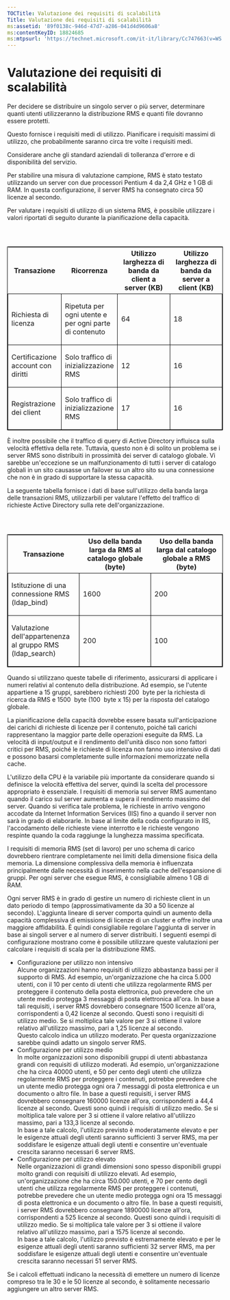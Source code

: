 ```yaml
---
TOCTitle: Valutazione dei requisiti di scalabilità
Title: Valutazione dei requisiti di scalabilità
ms:assetid: '89f0138c-946d-47d7-a286-041d4d9606a8'
ms:contentKeyID: 18824685
ms:mtpsurl: 'https://technet.microsoft.com/it-it/library/Cc747663(v=WS.10)'
---
```


Valutazione dei requisiti di scalabilità
========================================

Per decidere se distribuire un singolo server o più server, determinare quanti utenti utilizzeranno la distribuzione RMS e quanti file dovranno essere protetti.

Questo fornisce i requisiti medi di utilizzo. Pianificare i requisiti massimi di utilizzo, che probabilmente saranno circa tre volte i requisiti medi.

Considerare anche gli standard aziendali di tolleranza d'errore e di disponibilità del servizio.

Per stabilire una misura di valutazione campione, RMS è stato testato utilizzando un server con due processori Pentium 4 da 2,4 GHz e 1 GB di RAM. In questa configurazione, il server RMS ha consegnato circa 50 licenze al secondo.

Per valutare i requisiti di utilizzo di un sistema RMS, è possibile utilizzare i valori riportati di seguito durante la pianificazione della capacità.

###  

<p> </p>
<table style="border:1px solid black;">
<colgroup>
<col width="25%" />
<col width="25%" />
<col width="25%" />
<col width="25%" />
</colgroup>
<thead>
<tr class="header">
<th>Transazione</th>
<th>Ricorrenza</th>
<th>Utilizzo larghezza di banda da client a server (KB)</th>
<th>Utilizzo larghezza di banda da server a client (KB)</th>
</tr>
</thead>
<tbody>
<tr class="odd">
<td style="border:1px solid black;"><p>Richiesta di licenza</p></td>
<td style="border:1px solid black;"><p>Ripetuta per ogni utente e per ogni parte di contenuto</p></td>
<td style="border:1px solid black;"><p>64</p></td>
<td style="border:1px solid black;"><p>18</p></td>
</tr>  
<tr class="even">
<td style="border:1px solid black;"><p>Certificazione account con diritti</p></td>
<td style="border:1px solid black;"><p>Solo traffico di inizializzazione RMS</p></td>
<td style="border:1px solid black;"><p>12</p></td>
<td style="border:1px solid black;"><p>16</p></td>
</tr>  
<tr class="odd">
<td style="border:1px solid black;"><p>Registrazione dei client</p></td>
<td style="border:1px solid black;"><p>Solo traffico di inizializzazione RMS</p></td>
<td style="border:1px solid black;"><p>17</p></td>
<td style="border:1px solid black;"><p>16</p></td>
</tr>  
</tbody>  
</table>
  
È inoltre possibile che il traffico di query di Active Directory influisca sulla velocità effettiva della rete. Tuttavia, questo non è di solito un problema se i server RMS sono distribuiti in prossimità dei server di catalogo globale. Vi sarebbe un'eccezione se un malfunzionamento di tutti i server di catalogo globali in un sito causasse un failover su un altro sito su una connessione che non è in grado di supportare la stessa capacità.
  
La seguente tabella fornisce i dati di base sull'utilizzo della banda larga delle transazioni RMS, utilizzarbili per valutare l'effetto del traffico di richieste Active Directory sulla rete dell'organizzazione.
  
###  

<p> </p>
<table style="border:1px solid black;">  
<colgroup>  
<col width="33%" />  
<col width="33%" />  
<col width="33%" />  
</colgroup>  
<thead>  
<tr class="header">  
<th>Transazione</th>  
<th>Uso della banda larga da RMS al catalogo globale (byte)</th>  
<th>Uso della banda larga dal catalogo globale a RMS (byte)</th>  
</tr>  
</thead>  
<tbody>  
<tr class="odd">
<td style="border:1px solid black;"><p>Istituzione di una connessione RMS (ldap_bind)</p></td>
<td style="border:1px solid black;"><p>1600</p></td>
<td style="border:1px solid black;"><p>200</p></td>
</tr>  
<tr class="even">
<td style="border:1px solid black;"><p>Valutazione dell'appartenenza al gruppo RMS (ldap_search)</p></td>
<td style="border:1px solid black;"><p>200</p></td>
<td style="border:1px solid black;"><p>100</p></td>
</tr>  
</tbody>  
</table>
  
Quando si utilizzano queste tabelle di riferimento, assicurarsi di applicare i numeri relativi al contenuto della distribuzione. Ad esempio, se l'utente appartiene a 15 gruppi, sarebbero richiesti 200  byte per la richiesta di ricerca da RMS e 1500  byte (100  byte x 15) per la risposta del catalogo globale.
  
La pianificazione della capacità dovrebbe essere basata sull'anticipazione dei carichi di richieste di licenze per il contenuto, poiché tali carichi rappresentano la maggior parte delle operazioni eseguite da RMS. La velocità di input/output e il rendimento dell'unità disco non sono fattori critici per RMS, poiché le richieste di licenza non fanno uso intensivo di dati e possono basarsi completamente sulle informazioni memorizzate nella cache.
  
L'utilizzo della CPU è la variabile più importante da considerare quando si definisce la velocità effettiva del server, quindi la scelta del processore appropriato è essenziale. I requisiti di memoria sui server RMS aumentano quando il carico sul server aumenta e supera il rendimento massimo del server. Quando si verifica tale problema, le richieste in arrivo vengono accodate da Internet Information Services (IIS) fino a quando il server non sarà in grado di elaborarle. In base al limite della coda configurato in IIS, l'accodamento delle richieste viene interrotto e le richieste vengono respinte quando la coda raggiunge la lunghezza massima specificata.
  
I requisiti di memoria RMS (set di lavoro) per uno schema di carico dovrebbero rientrare completamente nei limiti della dimensione fisica della memoria. La dimensione complessiva della memoria è influenzata principalmente dalle necessità di inserimento nella cache dell'espansione di gruppi. Per ogni server che esegue RMS, è consigliabile almeno 1 GB di RAM.
  
Ogni server RMS è in grado di gestire un numero di richieste client in un dato periodo di tempo (approssimativamente da 30 a 50 licenze al secondo). L'aggiunta lineare di server comporta quindi un aumento della capacità complessiva di emissione di licenze di un cluster e offre inoltre una maggiore affidabilità. È quindi consigliabile regolare l'aggiunta di server in base ai singoli server e al numero di server distribuiti. I seguenti esempi di configurazione mostrano come è possibile utilizzare queste valutazioni per calcolare i requisiti di scala per la distribuzione RMS.
  
-   Configurazione per utilizzo non intensivo  
    Alcune organizzazioni hanno requisiti di utilizzo abbastanza bassi per il supporto di RMS. Ad esempio, un'organizzazione che ha circa 5.000 utenti, con il 10 per cento di utenti che utilizza regolarmente RMS per proteggere il contenuto della posta elettronica, può prevedere che un utente medio protegga 3 messaggi di posta elettronica all'ora. In base a tali requisiti, i server RMS dovrebbero consegnare 1500 licenze all'ora, corrispondenti a 0,42 licenze al secondo. Questi sono i requisiti di utilizzo medio. Se si moltiplica tale valore per 3 si ottiene il valore relativo all'utilizzo massimo, pari a 1,25 licenze al secondo.  
    Questo calcolo indica un utilizzo moderato. Per questa organizzazione sarebbe quindi adatto un singolo server RMS.  
-   Configurazione per utilizzo medio  
    In molte organizzazioni sono disponibili gruppi di utenti abbastanza grandi con requisiti di utilizzo moderati. Ad esempio, un'organizzazione che ha circa 40000 utenti, e 50 per cento degli utenti che utilizza regolarmente RMS per proteggere i contenuti, potrebbe prevedere che un utente medio protegga ogni ora 7 messaggi di posta elettronica e un documento o altro file. In base a questi requisiti, i server RMS dovrebbero consegnare 160000 licenze all'ora, corrispondenti a 44,4 licenze al secondo. Questi sono quindi i requisiti di utilizzo medio. Se si moltiplica tale valore per 3 si ottiene il valore relativo all'utilizzo massimo, pari a 133,3 licenze al secondo.  
    In base a tale calcolo, l'utilizzo previsto è moderatamente elevato e per le esigenze attuali degli utenti saranno sufficienti 3 server RMS, ma per soddisfare le esigenze attuali degli utenti e consentire un'eventuale crescita saranno necessari 6 server RMS.  
-   Configurazione per utilizzo elevato  
    Nelle organizzazioni di grandi dimensioni sono spesso disponibili gruppi molto grandi con requisiti di utilizzo elevati. Ad esempio, un'organizzazione che ha circa 150.000 utenti, e 70 per cento degli utenti che utilizza regolarmente RMS per proteggere i contenuti, potrebbe prevedere che un utente medio protegga ogni ora 15 messaggi di posta elettronica e un documento o altro file. In base a questi requisiti, i server RMS dovrebbero consegnare 1890000 licenze all'ora, corrispondenti a 525 licenze al secondo. Questi sono quindi i requisiti di utilizzo medio. Se si moltiplica tale valore per 3 si ottiene il valore relativo all'utilizzo massimo, pari a 1575 licenze al secondo.  
    In base a tale calcolo, l'utilizzo previsto è estremamente elevato e per le esigenze attuali degli utenti saranno sufficienti 32 server RMS, ma per soddisfare le esigenze attuali degli utenti e consentire un'eventuale crescita saranno necessari 51 server RMS.
  
Se i calcoli effettuati indicano la necessità di emettere un numero di licenze compreso tra le 30 e le 50 licenze al secondo, è solitamente necessario aggiungere un altro server RMS.
